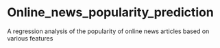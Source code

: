 # Online_news_popularity_prediction
A regression analysis of the popularity of online news articles based on various features
